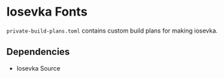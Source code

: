 # Iosevka Fonts

`private-build-plans.toml` contains custom build plans for making iosevka.


## Dependencies

- Iosevka Source
